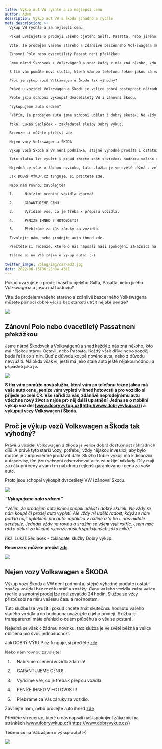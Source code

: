 ```yaml
---
title: Výkup aut VW rychle a za nejlepší cenu
author: Adam
description: Výkup aut VW a Škoda jsnadno a rychle
meta_description: >+
  Výkup VW rychle a za nejlepší cenu
   
  Pokud uvažujete o prodeji vašeho ojetého Golfa, Pasatta, nebo jiného Volkswagena a jakou má hodnotu? 

  Víte, že prodejem vašeho starého a zdánlivě bezcenného Volkswagena můžete pomoci dobré věci a bez starostí utržit nějaké peníze?

  Zánovní Polo nebo dvacetiletý Passat není překážkou

  Jsme národ Škodovek a Volksvágenů a snad každý z nás zná někoho, kdo má nějakou starou Octavii, nebo Passata. Každý však dříve nebo později bude řešit co s ním. Buď z důvodu koupě nového auta, nebo z důvodu nevyužití. Málokdo však ví, jestli má jeho staré auto ještě nějakou hodnou a případně jaká je. 

  S tím vám pomůže nová služba, která vám po telefonu řekne jakou má vaše auto cenu, peníze vám vyplatí v ihned hotovosti a pro vozidlo si přijede po celé ČR. Vše zařídí za vás, zdánlivě neprodejnému autu vdechne nový život a najde pro něj další uplatnění. Jedná se o mobilní výkup vozidel www.dobryvykup.cz a vykupují vozy Volswagen a Škoda po celé ČR.  

  Proč je výkup vozů Volkswagen a Škoda tak výhodný?

  Právě u vozidel Volkswagen a Škoda je velice dobrá dostupnost náhradních dílů. A právě tyto starší vozy, potřebují vždy nějakou investici, aby bylo možné je zodpovnědně prodávat dále. Služba Dobrý výkup má k dispozici autoservisy, tím jsou schopni odservisovat auto za režijní náklady. Díly mají za nákupní ceny a vám tím nabídnou nejlepší garantovanou cenu za vaše auto.

  Proto jsou schopni vykoupit dvacetiletý VW i zánovní Škodu. 

  “Vykupujeme auta srdcem”

  “Věřím, že prodejem auta jsme schopni udělat i dobrý skutek. Ne vždy se nám koupě či prodej auta vyplatí. Ale vždy mi udělá radost, když se nám podaří najít uplatnění pro auto například v rodině a ta ho u nás nadále servisuje. Jednám vždy na rovinu a snažím se všem vyjít vstříc. Jsem moc rád a děkuji za kladné recenze našich spokojených zákazníků."

  říká: Lukáš Sedláček - zakladatel služby Dobrý výkup.

  Recenze si můžete přečíst zde. 

  Nejen vozy Volkswagen a ŠKODA

  Výkup vozů Škoda a VW není podmínka, stejně výhodně prodáte i ostatní značky vozidel bez rozdílu stáří a značky. Cenu vašeho vozidla znáte velice rychle a samotný prodej lze realizovat do 24 hodin. Služba se vždy přizpůsobí na míru vašemu času a možnostem.

  Tuto službu lze využít i pokud chcete znát skutečnou hodnotu vašeho starého vozidla a do budoucna uvažujete o jeho prodeji. Služba je transparentní máte přehled o celém průběhu a o vše se postará. 

  Nejedná se však o žádnou novinku, tato služba je ve světě běžná a velice oblíbená pro svou jednoduchost.

  Jak DOBRÝ VÝKUP.cz funguje, si přečtěte zde.

  Nebo nám rovnou zavolejte!

  1.     Nabízíme ocenění vozidla zdarma!

  2.     GARANTUJEME CENU!

  3.     Vyřídíme vše, co je třeba k přepisu vozidla.

  4.     PENÍZE IHNED V HOTOVOSTI!

  5.     Přebíráme za Vás záruky za vozidlo.

  Zavolejte nám, nebo prodejte auto ihned zde.

  Přečtěte si recenze, které o nás napsali naši spokojení zákazníci na stránkách www.dobryvykup.cz

  Těšíme se na Váš zájem o výkup auta! :-)
   
twitter_image: /blog/img/car-ad3.jpg
date: 2022-06-15T06:25:04.436Z
---
```



Pokud uvažujete o prodeji vašeho ojetého Golfa, Pasatta, nebo jiného Volkswagena a jakou má hodnotu? 

Víte, že prodejem vašeho starého a zdánlivě bezcenného Volkswagena můžete pomoci dobré věci a bez starostí utržit nějaké peníze?

![](/blog/img/vw-old.jpg)

## Zánovní Polo nebo dvacetiletý Passat není překážkou

Jsme národ Škodovek a Volksvágenů a snad každý z nás zná někoho, kdo má nějakou starou Octavii, nebo Passata. Každý však dříve nebo později bude řešit co s ním. Buď z důvodu koupě nového auta, nebo z důvodu nevyužití. Málokdo však ví, jestli má jeho staré auto ještě nějakou hodnou a případně jaká je. 

![](/blog/img/money-3818438_1920.jpg)

**S tím vám pomůže nová služba, která vám po telefonu řekne jakou má vaše auto cenu, peníze vám vyplatí v ihned hotovosti a pro vozidlo si přijede po celé ČR. Vše zařídí za vás, zdánlivě neprodejnému autu vdechne nový život a najde pro něj další uplatnění. Jedná se o mobilní výkup vozidel [www.dobryvykup.cz](http://www.dobryvykup.cz/) a vykupují vozy Volkswagen i Škoda.**



## **Proč je výkup vozů Volkswagen a Škoda tak výhodný?**

Právě u vozidel Volkswagen a Škoda je velice dobrá dostupnost náhradních dílů. A právě tyto starší vozy, potřebují vždy nějakou investici, aby bylo možné je zodpovnědně prodávat dále. Služba Dobrý výkup má k dispozici autoservisy, tím jsou schopni odservisovat auto za režijní náklady. Díly mají za nákupní ceny a vám tím nabídnou nejlepší garantovanou cenu za vaše auto.

Proto jsou schopni vykoupit dvacetiletý VW i zánovní Škodu. 

![](/blog/img/4.jpg)

***“Vykupujeme auta srdcem”***

*“Věřím, že prodejem auta jsme schopni udělat i dobrý skutek. Ne vždy se nám koupě či prodej auta vyplatí. Ale vždy mi udělá radost, když se nám podaří najít uplatnění pro auto například v rodině a ta ho u nás nadále servisuje. Jednám vždy na rovinu a snažím se všem vyjít vstříc. Jsem moc rád a děkuji za kladné recenze našich spokojených zákazníků."*

říká: Lukáš Sedláček - zakladatel služby Dobrý výkup.

**Recenze si můžete přečíst [zde](http://www.dobryvykup.cz/).**

![](/blog/img/skoda-fabia-2000-2007-2.png)

## Nejen vozy Volkswagen a ŠKODA

Výkup vozů Škoda a VW není podmínka, stejně výhodně prodáte i ostatní značky vozidel bez rozdílu stáří a značky. Cenu vašeho vozidla znáte velice rychle a samotný prodej lze realizovat do 24 hodin. Služba se vždy přizpůsobí na míru vašemu času a možnostem.

Tuto službu lze využít i pokud chcete znát skutečnou hodnotu vašeho starého vozidla a do budoucna uvažujete o jeho prodeji. Služba je transparentní máte přehled o celém průběhu a o vše se postará. 

Nejedná se však o žádnou novinku, tato služba je ve světě běžná a velice oblíbená pro svou jednoduchost.

Jak DOBRÝ VÝKUP.cz funguje, si přečtěte [zde](https://www.dobryvykup.cz/blog/2021/06/mobiln%C3%AD-v%C3%BDkup-cesta-jak-nejl%C3%A9pe-prodat-auto).

Nebo nám rovnou zavolejte!

1.     Nabízíme ocenění vozidla zdarma!

2.     GARANTUJEME CENU!

3.     Vyřídíme vše, co je třeba k přepisu vozidla.

4.     PENÍZE IHNED V HOTOVOSTI!

5.     Přebíráme za Vás záruky za vozidlo.

Zavolejte nám, nebo prodejte auto ihned [zde](https://www.dobryvykup.cz/#bottom).



Přečtěte si recenze, které o nás napsali naši spokojení zákazníci na stránkách [www.dobryvykup.cz](https://www.dobryvykup.cz/)

Těšíme se na Váš zájem o výkup auta! :-)



<!--EndFragment-->

![](/blog/img/car-ad3.jpg)